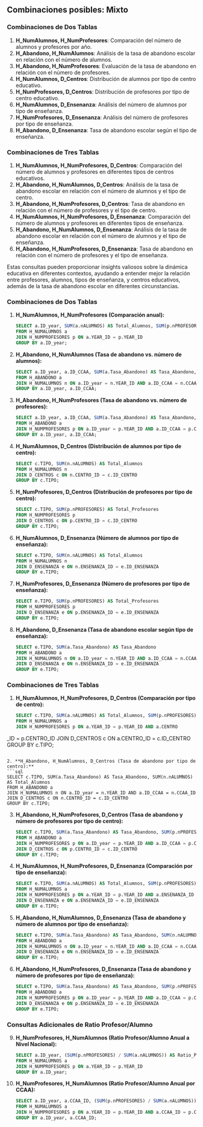 ## Combinaciones posibles: Mixto

### Combinaciones de Dos Tablas

1. **H_NumAlumnos, H_NumProfesores**: Comparación del número de alumnos y profesores por año.
2. **H_Abandono, H_NumAlumnos**: Análisis de la tasa de abandono escolar en relación con el número de alumnos.
3. **H_Abandono, H_NumProfesores**: Evaluación de la tasa de abandono en relación con el número de profesores.
4. **H_NumAlumnos, D_Centros**: Distribución de alumnos por tipo de centro educativo.
5. **H_NumProfesores, D_Centros**: Distribución de profesores por tipo de centro educativo.
6. **H_NumAlumnos, D_Ensenanza**: Análisis del número de alumnos por tipo de enseñanza.
7. **H_NumProfesores, D_Ensenanza**: Análisis del número de profesores por tipo de enseñanza.
8. **H_Abandono, D_Ensenanza**: Tasa de abandono escolar según el tipo de enseñanza.

### Combinaciones de Tres Tablas

1. **H_NumAlumnos, H_NumProfesores, D_Centros**: Comparación del número de alumnos y profesores en diferentes tipos de centros educativos.
2. **H_Abandono, H_NumAlumnos, D_Centros**: Análisis de la tasa de abandono escolar en relación con el número de alumnos y el tipo de centro.
3. **H_Abandono, H_NumProfesores, D_Centros**: Tasa de abandono en relación con el número de profesores y el tipo de centro.
4. **H_NumAlumnos, H_NumProfesores, D_Ensenanza**: Comparación del número de alumnos y profesores en diferentes tipos de enseñanza.
5. **H_Abandono, H_NumAlumnos, D_Ensenanza**: Análisis de la tasa de abandono escolar en relación con el número de alumnos y el tipo de enseñanza.
6. **H_Abandono, H_NumProfesores, D_Ensenanza**: Tasa de abandono en relación con el número de profesores y el tipo de enseñanza.

Estas consultas pueden proporcionar insights valiosos sobre la dinámica educativa en diferentes contextos, ayudando a entender mejor la relación entre profesores, alumnos, tipos de enseñanza, y centros educativos, además de la tasa de abandono escolar en diferentes circunstancias.

### Combinaciones de Dos Tablas

1. **H_NumAlumnos, H_NumProfesores (Comparación anual):**

   ```sql
   SELECT a.ID_year, SUM(a.nALUMNOS) AS Total_Alumnos, SUM(p.nPROFESORES) AS Total_Profesores
   FROM H_NUMALUMNOS a
   JOIN H_NUMPROFESORES p ON a.YEAR_ID = p.YEAR_ID
   GROUP BY a.ID_year;
   ```

2. **H_Abandono, H_NumAlumnos (Tasa de abandono vs. número de alumnos):**

   ```sql
   SELECT a.ID_year, a.ID_CCAA, SUM(a.Tasa_Abandono) AS Tasa_Abandono, SUM(n.nALUMNOS) AS Total_Alumnos
   FROM H_ABANDONO a
   JOIN H_NUMALUMNOS n ON a.ID_year = n.YEAR_ID AND a.ID_CCAA = n.CCAA_ID
   GROUP BY a.ID_year, a.ID_CCAA;
   ```

3. **H_Abandono, H_NumProfesores (Tasa de abandono vs. número de profesores):**

   ```sql
   SELECT a.ID_year, a.ID_CCAA, SUM(a.Tasa_Abandono) AS Tasa_Abandono, SUM(p.nPROFESORES) AS Total_Profesores
   FROM H_ABANDONO a
   JOIN H_NUMPROFESORES p ON a.ID_year = p.YEAR_ID AND a.ID_CCAA = p.CCAA_ID
   GROUP BY a.ID_year, a.ID_CCAA;
   ```

4. **H_NumAlumnos, D_Centros (Distribución de alumnos por tipo de centro):**

   ```sql
   SELECT c.TIPO, SUM(n.nALUMNOS) AS Total_Alumnos
   FROM H_NUMALUMNOS n
   JOIN D_CENTROS c ON n.CENTRO_ID = c.ID_CENTRO
   GROUP BY c.TIPO;
   ```

5. **H_NumProfesores, D_Centros (Distribución de profesores por tipo de centro):**

   ```sql
   SELECT c.TIPO, SUM(p.nPROFESORES) AS Total_Profesores
   FROM H_NUMPROFESORES p
   JOIN D_CENTROS c ON p.CENTRO_ID = c.ID_CENTRO
   GROUP BY c.TIPO;
   ```

6. **H_NumAlumnos, D_Ensenanza (Número de alumnos por tipo de enseñanza):**

   ```sql
   SELECT e.TIPO, SUM(n.nALUMNOS) AS Total_Alumnos
   FROM H_NUMALUMNOS n
   JOIN D_ENSENANZA e ON n.ENSENANZA_ID = e.ID_ENSENANZA
   GROUP BY e.TIPO;
   ```

7. **H_NumProfesores, D_Ensenanza (Número de profesores por tipo de enseñanza):**

   ```sql
   SELECT e.TIPO, SUM(p.nPROFESORES) AS Total_Profesores
   FROM H_NUMPROFESORES p
   JOIN D_ENSENANZA e ON p.ENSENANZA_ID = e.ID_ENSENANZA
   GROUP BY e.TIPO;
   ```

8. **H_Abandono, D_Ensenanza (Tasa de abandono escolar según tipo de enseñanza):**
   ```sql
   SELECT e.TIPO, SUM(a.Tasa_Abandono) AS Tasa_Abandono
   FROM H_ABANDONO a
   JOIN H_NUMALUMNOS n ON a.ID_year = n.YEAR_ID AND a.ID_CCAA = n.CCAA_ID
   JOIN D_ENSENANZA e ON n.ENSENANZA_ID = e.ID_ENSENANZA
   GROUP BY e.TIPO;
   ```

### Combinaciones de Tres Tablas

1. **H_NumAlumnos, H_NumProfesores, D_Centros (Comparación por tipo de centro):**
   ```sql
   SELECT c.TIPO, SUM(a.nALUMNOS) AS Total_Alumnos, SUM(p.nPROFESORES) AS Total_Profesores
   FROM H_NUMALUMNOS a
   JOIN H_NUMPROFESORES p ON a.YEAR_ID = p.YEAR_ID AND a.CENTRO
   ```

\_ID = p.CENTRO_ID
JOIN D_CENTROS c ON a.CENTRO_ID = c.ID_CENTRO
GROUP BY c.TIPO;

````

2. **H_Abandono, H_NumAlumnos, D_Centros (Tasa de abandono por tipo de centro):**
```sql
SELECT c.TIPO, SUM(a.Tasa_Abandono) AS Tasa_Abandono, SUM(n.nALUMNOS) AS Total_Alumnos
FROM H_ABANDONO a
JOIN H_NUMALUMNOS n ON a.ID_year = n.YEAR_ID AND a.ID_CCAA = n.CCAA_ID
JOIN D_CENTROS c ON n.CENTRO_ID = c.ID_CENTRO
GROUP BY c.TIPO;
````

3. **H_Abandono, H_NumProfesores, D_Centros (Tasa de abandono y número de profesores por tipo de centro):**

   ```sql
   SELECT c.TIPO, SUM(a.Tasa_Abandono) AS Tasa_Abandono, SUM(p.nPROFESORES) AS Total_Profesores
   FROM H_ABANDONO a
   JOIN H_NUMPROFESORES p ON a.ID_year = p.YEAR_ID AND a.ID_CCAA = p.CCAA_ID
   JOIN D_CENTROS c ON p.CENTRO_ID = c.ID_CENTRO
   GROUP BY c.TIPO;
   ```

4. **H_NumAlumnos, H_NumProfesores, D_Ensenanza (Comparación por tipo de enseñanza):**

   ```sql
   SELECT e.TIPO, SUM(a.nALUMNOS) AS Total_Alumnos, SUM(p.nPROFESORES) AS Total_Profesores
   FROM H_NUMALUMNOS a
   JOIN H_NUMPROFESORES p ON a.YEAR_ID = p.YEAR_ID AND a.ENSENANZA_ID = p.ENSENANZA_ID
   JOIN D_ENSENANZA e ON a.ENSENANZA_ID = e.ID_ENSENANZA
   GROUP BY e.TIPO;
   ```

5. **H_Abandono, H_NumAlumnos, D_Ensenanza (Tasa de abandono y número de alumnos por tipo de enseñanza):**

   ```sql
   SELECT e.TIPO, SUM(a.Tasa_Abandono) AS Tasa_Abandono, SUM(n.nALUMNOS) AS Total_Alumnos
   FROM H_ABANDONO a
   JOIN H_NUMALUMNOS n ON a.ID_year = n.YEAR_ID AND a.ID_CCAA = n.CCAA_ID
   JOIN D_ENSENANZA e ON n.ENSENANZA_ID = e.ID_ENSENANZA
   GROUP BY e.TIPO;
   ```

6. **H_Abandono, H_NumProfesores, D_Ensenanza (Tasa de abandono y número de profesores por tipo de enseñanza):**
   ```sql
   SELECT e.TIPO, SUM(a.Tasa_Abandono) AS Tasa_Abandono, SUM(p.nPROFESORES) AS Total_Profesores
   FROM H_ABANDONO a
   JOIN H_NUMPROFESORES p ON a.ID_year = p.YEAR_ID AND a.ID_CCAA = p.CCAA_ID
   JOIN D_ENSENANZA e ON p.ENSENANZA_ID = e.ID_ENSENANZA
   GROUP BY e.TIPO;
   ```

### Consultas Adicionales de Ratio Profesor/Alumno

9. **H_NumProfesores, H_NumAlumnos (Ratio Profesor/Alumno Anual a Nivel Nacional):**

   ```sql
   SELECT a.ID_year, (SUM(p.nPROFESORES) / SUM(a.nALUMNOS)) AS Ratio_Profesor_Alumno
   FROM H_NUMALUMNOS a
   JOIN H_NUMPROFESORES p ON a.YEAR_ID = p.YEAR_ID
   GROUP BY a.ID_year;
   ```

10. **H_NumProfesores, H_NumAlumnos (Ratio Profesor/Alumno Anual por CCAA):**
    ```sql
    SELECT a.ID_year, a.CCAA_ID, (SUM(p.nPROFESORES) / SUM(a.nALUMNOS)) AS Ratio_Profesor_Alumno
    FROM H_NUMALUMNOS a
    JOIN H_NUMPROFESORES p ON a.YEAR_ID = p.YEAR_ID AND a.CCAA_ID = p.CCAA_ID
    GROUP BY a.ID_year, a.CCAA_ID;
    ```
